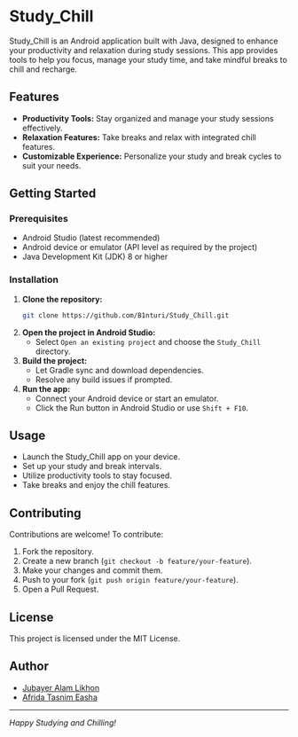 # Study_Chill

Study_Chill is an Android application built with Java, designed to enhance your productivity and relaxation during study sessions. This app provides tools to help you focus, manage your study time, and take mindful breaks to chill and recharge.

## Features

- **Productivity Tools:** Stay organized and manage your study sessions effectively.
- **Relaxation Features:** Take breaks and relax with integrated chill features.
- **Customizable Experience:** Personalize your study and break cycles to suit your needs.

## Getting Started

### Prerequisites

- Android Studio (latest recommended)
- Android device or emulator (API level as required by the project)
- Java Development Kit (JDK) 8 or higher

### Installation

1. **Clone the repository:**
   ```bash
   git clone https://github.com/B1nturi/Study_Chill.git
   ```
2. **Open the project in Android Studio:**
   - Select `Open an existing project` and choose the `Study_Chill` directory.
3. **Build the project:**
   - Let Gradle sync and download dependencies.
   - Resolve any build issues if prompted.
4. **Run the app:**
   - Connect your Android device or start an emulator.
   - Click the Run button in Android Studio or use `Shift + F10`.

## Usage

- Launch the Study_Chill app on your device.
- Set up your study and break intervals.
- Utilize productivity tools to stay focused.
- Take breaks and enjoy the chill features.

## Contributing

Contributions are welcome! To contribute:

1. Fork the repository.
2. Create a new branch (`git checkout -b feature/your-feature`).
3. Make your changes and commit them.
4. Push to your fork (`git push origin feature/your-feature`).
5. Open a Pull Request.

## License

This project is licensed under the MIT License.

## Author

- [Jubayer Alam Likhon](https://github.com/B1nturi)
- [Afrida Tasnim Easha](https://github.com/Afrida0711)

---

*Happy Studying and Chilling!*
